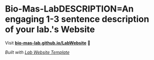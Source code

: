 
# Bio-Mas-LabDESCRIPTION=An engaging 1-3 sentence description of your lab.'s Website

Visit **[bio-mas-lab.github.io/LabWebsite](https://bio-mas-lab.github.io/LabWebsite)** 🚀

_Built with [Lab Website Template](https://greene-lab.gitbook.io/lab-website-template-docs)_
